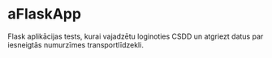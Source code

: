 # aFlaskApp

Flask aplikācijas tests, kurai vajadzētu loginoties CSDD un atgriezt datus par iesneigtās numurzīmes transportlīdzekli.

